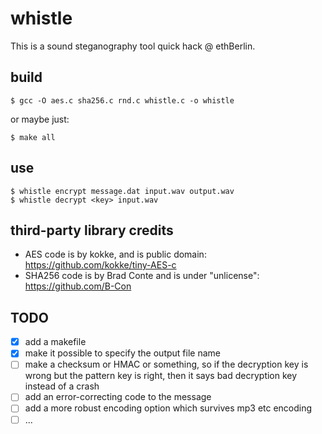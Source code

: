 
whistle
=======

This is a sound steganography tool quick hack @ ethBerlin.

build
-----

    $ gcc -O aes.c sha256.c rnd.c whistle.c -o whistle

or maybe just:

    $ make all

use
---

    $ whistle encrypt message.dat input.wav output.wav
    $ whistle decrypt <key> input.wav

third-party library credits
---------------------------

- AES code is by kokke, and is public domain: https://github.com/kokke/tiny-AES-c
- SHA256 code is by Brad Conte and is under "unlicense": https://github.com/B-Con

TODO
----

- [x] add a makefile
- [x] make it possible to specify the output file name
- [ ] make a checksum or HMAC or something, so if the decryption key is wrong 
      but the pattern key is right, then it says bad decryption key instead of a crash
- [ ] add an error-correcting code to the message
- [ ] add a more robust encoding option which survives mp3 etc encoding
- [ ] ...
